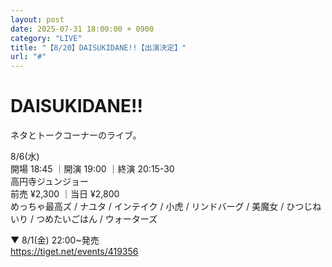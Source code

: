 ```yaml
---
layout: post
date: 2025-07-31 18:00:00 + 0900
category: "LIVE"
title: "【8/20】DAISUKIDANE!!【出演決定】"
url: "#"
---
```


# DAISUKIDANE!!<br>

ネタとトークコーナーのライブ。

<i class="fa-regular fa-calendar-alt"></i> 8/6(水)<br>
<i class="fa-regular fa-clock"></i> 開場 18:45 ｜開演 19:00 ｜終演 20:15-30 <br>
<i class="fa-solid fa-location-dot"></i> 高円寺ジュンジョー<br>
<i class="fa-solid fa-ticket"></i> 前売 ¥2,300 ｜当日 ¥2,800<br>
<i class="fa-solid fa-users"></i> めっちゃ最高ズ / ナユタ / インテイク / 小虎 / リンドバーグ / 美魔女 / ひつじねいり / つめたいごはん / ウォーターズ

▼ 8/1(金) 22:00~発売<br>
<https://tiget.net/events/419356>
